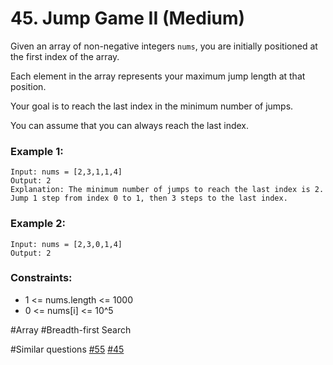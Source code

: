 # 45. Jump Game II (Medium)

Given an array of non-negative integers `nums`, you are initially positioned at the first index of the array.

Each element in the array represents your maximum jump length at that position.

Your goal is to reach the last index in the minimum number of jumps.

You can assume that you can always reach the last index.

### Example 1:

```
Input: nums = [2,3,1,1,4]
Output: 2
Explanation: The minimum number of jumps to reach the last index is 2. Jump 1 step from index 0 to 1, then 3 steps to the last index.
```

### Example 2:

```
Input: nums = [2,3,0,1,4]
Output: 2
```

### Constraints:

- 1 <= nums.length <= 1000
- 0 <= nums[i] <= 10^5

#Array #Breadth-first Search

#Similar questions [#55](../p055m/README.md) [#45](../p045m/README.md)
